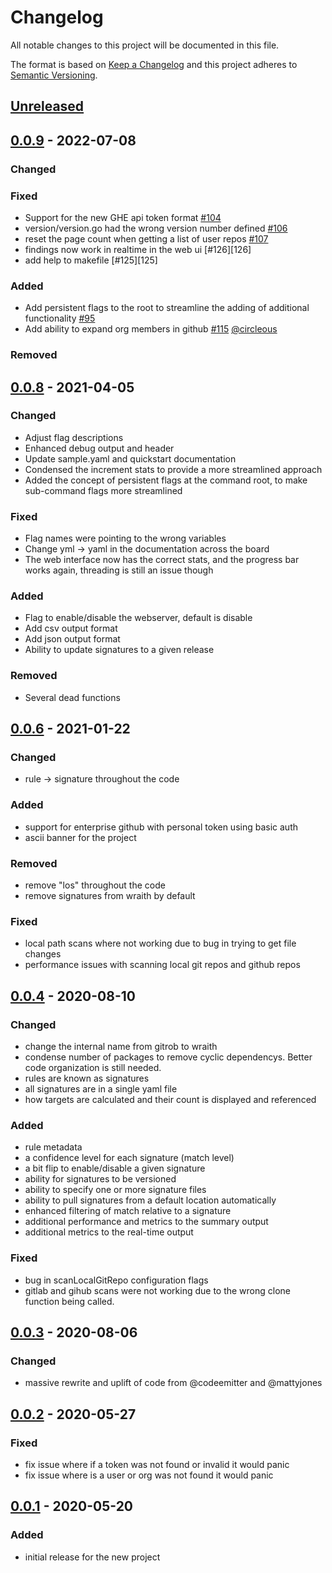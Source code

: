 
# Changelog
All notable changes to this project will be documented in this file.

The format is based on [Keep a Changelog](http://keepachangelog.com/en/1.0.0/)
and this project adheres to [Semantic Versioning](http://semver.org/spec/v2.0.0.html).

## [Unreleased]

## [0.0.9] - 2022-07-08
### Changed

### Fixed
- Support for the new GHE api token format [#104][104]
- version/version.go had the wrong version number defined [#106][106]
- reset the page count when getting a list of user repos [#107][107]
- findings now work in realtime in the web ui [#126][126]
- add help to makefile [#125][125]

### Added
- Add persistent flags to the root to streamline the adding of additional functionality [#95][95]
- Add ability to expand org members in github [#115][115] [@circleous][circleous]

### Removed

## [0.0.8] - 2021-04-05
### Changed
- Adjust flag descriptions
- Enhanced debug output and header
- Update sample.yaml and quickstart documentation
- Condensed the increment stats to provide a more streamlined approach
- Added the concept of persistent flags at the command root, to make sub-command flags more streamlined

### Fixed
- Flag names were pointing to the wrong variables
- Change yml -> yaml in the documentation across the board
- The web interface now has the correct stats, and the progress bar works again, threading is still an issue though

### Added
- Flag to enable/disable the webserver, default is disable
- Add csv output format
- Add json output format
- Ability to update signatures to a given release

### Removed
- Several dead functions

## [0.0.6] - 2021-01-22
### Changed
- rule -> signature throughout the code

### Added
- support for enterprise github with personal token using basic auth
- ascii banner for the project

### Removed
- remove "los" throughout the code
- remove signatures from wraith by default

### Fixed
- local path scans where not working due to bug in trying to get file changes
- performance issues with scanning local git repos and github repos

## [0.0.4] - 2020-08-10
### Changed
- change the internal name from gitrob to wraith
- condense number of packages to remove cyclic dependencys. Better code organization is still needed.
- rules are known as signatures
- all signatures are in a single yaml file
- how targets are calculated and their count is displayed and referenced

### Added
- rule metadata
- a confidence level for each signature (match level)
- a bit flip to enable/disable a given signature
- ability for signatures to be versioned
- ability to specify one or more signature files
- ability to pull signatures from a default location automatically
- enhanced filtering of match relative to a signature
- additional performance and metrics to the summary output
- additional metrics to the real-time output

### Fixed
- bug in scanLocalGitRepo configuration flags
- gitlab and gihub scans were not working due to the wrong clone function being called.

## [0.0.3] - 2020-08-06
### Changed
- massive rewrite and uplift of code from @codeemitter and @mattyjones

## [0.0.2] - 2020-05-27
### Fixed
- fix issue where if a token was not found or invalid it would panic
- fix issue where is a user or org was not found it would panic

## [0.0.1] - 2020-05-20
### Added
- initial release for the new project

[Unreleased]: https://github.com/mattyjones/wraith/compare/0.0.9...HEAD
[0.0.9]: https://github.com/mattyjones/wraith/releases/tag/0.0.9
[0.0.8]: https://github.com/mattyjones/wraith/releases/tag/0.0.8
[0.0.6]: https://github.com/mattyjones/wraith/releases/tag/0.0.6
[0.0.4]: https://github.com/mattyjones/wraith/releases/tag/0.0.4
[0.0.3]: https://github.com/mattyjones/wraith/releases/tag/0.0.3
[0.0.2]: https://github.com/mattyjones/gitrob/releases/tag/0.0.2
[0.0.1]: https://github.com/mattyjones/gitrob/releases/tag/0.0.1

[95]: https://github.com/N0MoreSecr3ts/wraith/issues/95
[104]: https://github.com/N0MoreSecr3ts/wraith/pull/104
[106]: https://github.com/N0MoreSecr3ts/wraith/issues/106
[107]: https://github.com/N0MoreSecr3ts/wraith/issues/107
[115]: https://github.com/N0MoreSecr3ts/wraith/pull/115
[104]: https://github.com/N0MoreSecr3ts/wraith/pull/125
[104]: https://github.com/N0MoreSecr3ts/wraith/pull/126
[circleous]: https://github.com/circleous
